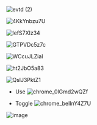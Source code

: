 ![evtd (2)](https://user-images.githubusercontent.com/60417892/181923673-20a6af7d-23d8-43c4-bdf3-7dab0b62f0cf.png)

![4KkYnbzu7U](https://user-images.githubusercontent.com/60417892/181923662-657b2ff1-d8a2-4cad-b4fd-9b616c46652c.png)

![lefS7XIz34](https://user-images.githubusercontent.com/60417892/181923690-09da0baa-56df-417c-a032-48167a91e05d.png)

![GTPVDc5z7c](https://user-images.githubusercontent.com/60417892/181923692-33024afc-bcb2-41fa-9d0a-c93a9cf391db.png)

![WCcuJLZiaI](https://user-images.githubusercontent.com/60417892/181923695-d6c9d177-86fa-47d5-9e90-7650f167cb2b.png)

![ht2JbO5a83](https://user-images.githubusercontent.com/60417892/181923740-701e557d-5255-4fd2-897f-b822bbffe536.png)

![QslJ3PktZ1](https://user-images.githubusercontent.com/60417892/181923757-5b550cf0-7949-4b06-8aa4-d9eb0f75fac7.png)

* Use
![chrome_0lGmd2wQZf](https://user-images.githubusercontent.com/60417892/181923844-80f5c0ce-41b6-4c4a-9b27-4e2eea7de81e.gif)

* Toggle
![chrome_beIlnY4Z7U](https://user-images.githubusercontent.com/60417892/181925015-b81c7937-d2ba-441d-82b3-10a710977b24.gif)


![image](https://user-images.githubusercontent.com/60417892/181925626-af25fbdb-7bf2-4338-b0ac-ef79328f995f.png)

